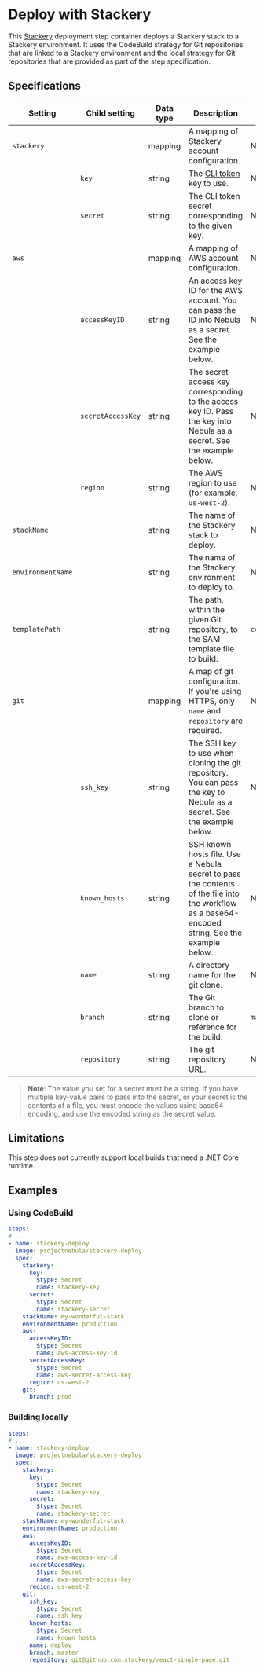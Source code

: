 # Deploy with Stackery

This [Stackery](https://www.stackery.io/) deployment step container deploys a
Stackery stack to a Stackery environment. It uses the CodeBuild strategy for Git
repositories that are linked to a Stackery environment and the local strategy
for Git repositories that are provided as part of the step specification.

## Specifications

| Setting | Child setting | Data type | Description | Default | Required |
|---------|---------------|-----------|-------------|---------|----------|
| `stackery` || mapping | A mapping of Stackery account configuration. | None | True |
|| `key` | string | The [CLI token](https://app.stackery.io/settings/cli-tokens) key to use. | None | True |
|| `secret` | string | The CLI token secret corresponding to the given key. | None | True |
| `aws` || mapping | A mapping of AWS account configuration. | None | True |
|| `accessKeyID` | string | An access key ID for the AWS account. You can pass the ID into Nebula as a secret. See the example below. | None | True |
|| `secretAccessKey` | string | The secret access key corresponding to the access key ID. Pass the key into Nebula as a secret. See the example below.| None | True |
|| `region` | string | The AWS region to use (for example, `us-west-2`). | None | True |
| `stackName` || string | The name of the Stackery stack to deploy. | None | True |
| `environmentName` || string | The name of the Stackery environment to deploy to. | None | True |
| `templatePath` || string | The path, within the given Git repository, to the SAM template file to build. | `container.yaml` | False |
| `git` || mapping | A map of git configuration. If you're using HTTPS, only `name` and `repository` are required. | None | False |
|| `ssh_key` | string | The SSH key to use when cloning the git repository. You can pass the key to Nebula as a secret. See the example below. | None | False |
|| `known_hosts` | string | SSH known hosts file. Use a Nebula secret to pass the contents of the file into the workflow as a base64-encoded string. See the example below. | None | False |
|| `name` | string | A directory name for the git clone. | None | False |
|| `branch` | string | The Git branch to clone or reference for the build. | `master` | False |
|| `repository` | string | The git repository URL. | None | False |

> **Note**: The value you set for a secret must be a string. If you have
> multiple key-value pairs to pass into the secret, or your secret is the
> contents of a file, you must encode the values using base64 encoding, and use
> the encoded string as the secret value.

## Limitations

This step does not currently support local builds that need a .NET Core runtime.

## Examples

### Using CodeBuild

```yaml
steps:
# ...
- name: stackery-deploy
  image: projectnebula/stackery-deploy
  spec:
    stackery:
      key:
        $type: Secret
        name: stackery-key
      secret:
        $type: Secret
        name: stackery-secret
    stackName: my-wonderful-stack
    environmentName: production
    aws:
      accessKeyID:
        $type: Secret
        name: aws-access-key-id
      secretAccessKey:
        $type: Secret
        name: aws-secret-access-key
      region: us-west-2
    git:
      branch: prod
```

### Building locally

```yaml
steps:
# ...
- name: stackery-deploy
  image: projectnebula/stackery-deploy
  spec:
    stackery:
      key:
        $type: Secret
        name: stackery-key
      secret:
        $type: Secret
        name: stackery-secret
    stackName: my-wonderful-stack
    environmentName: production
    aws:
      accessKeyID:
        $type: Secret
        name: aws-access-key-id
      secretAccessKey:
        $type: Secret
        name: aws-secret-access-key
      region: us-west-2
    git:
      ssh_key:
        $type: Secret
        name: ssh_key
      known_hosts:
        $type: Secret
        name: known_hosts
      name: deploy
      branch: master
      repository: git@github.com:stackery/react-single-page.git
```

